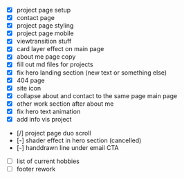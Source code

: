 - [x] project page setup
- [x] contact page
- [x] project page styling
- [x] project page mobile
- [x] viewtransition stuff
- [x] card layer effect on main page
- [x] about me page copy
- [x] fill out md files for projects
- [x] fix hero landing section (new text or something else)
- [x] 404 page
- [x] site icon
- [x] collapse about and contact to the same page main page
- [x] other work section after about me
- [x] fix hero text animation
- [x] add info vis project
- [/] project page duo scroll
- [-] shader effect in hero section (cancelled)
- [-] handdrawn line under email CTA
- [ ] list of current hobbies
- [ ] footer rework
